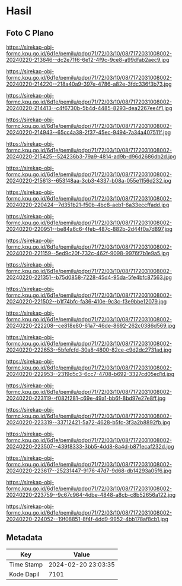 # Hasil

## Foto C Plano

https://sirekap-obj-formc.kpu.go.id/6d1e/pemilu/pdpr/71/72/03/10/08/7172031008002-20240220-213646--dc2e71f6-6e12-4f9c-9ce8-a99dfab2aec9.jpg

https://sirekap-obj-formc.kpu.go.id/6d1e/pemilu/pdpr/71/72/03/10/08/7172031008002-20240220-214220--218a40a9-397e-4786-a82e-3fdc336f3b73.jpg

https://sirekap-obj-formc.kpu.go.id/6d1e/pemilu/pdpr/71/72/03/10/08/7172031008002-20240220-214413--c4f6730b-5b4d-4485-8293-dea2267ee4f1.jpg

https://sirekap-obj-formc.kpu.go.id/6d1e/pemilu/pdpr/71/72/03/10/08/7172031008002-20240220-214943--65cc4a38-2f37-45ec-9494-7a34a407511f.jpg

https://sirekap-obj-formc.kpu.go.id/6d1e/pemilu/pdpr/71/72/03/10/08/7172031008002-20240220-215425--524236b3-79a9-4814-ad9b-d96d2686db2d.jpg

https://sirekap-obj-formc.kpu.go.id/6d1e/pemilu/pdpr/71/72/03/10/08/7172031008002-20240220-215613--653f48aa-3cb3-4337-b08a-055e1156d232.jpg

https://sirekap-obj-formc.kpu.go.id/6d1e/pemilu/pdpr/71/72/03/10/08/7172031008002-20240220-220424--7d351b21-f50b-4bc8-aeb1-6a33eccffadd.jpg

https://sirekap-obj-formc.kpu.go.id/6d1e/pemilu/pdpr/71/72/03/10/08/7172031008002-20240220-220951--be84a6c6-4feb-487c-882b-2d44f0a7d897.jpg

https://sirekap-obj-formc.kpu.go.id/6d1e/pemilu/pdpr/71/72/03/10/08/7172031008002-20240220-221159--5ed9c20f-732c-462f-9098-9976f7b1e9a5.jpg

https://sirekap-obj-formc.kpu.go.id/6d1e/pemilu/pdpr/71/72/03/10/08/7172031008002-20240220-221351--b75d0858-7228-45d4-95da-5fe4bfc87563.jpg

https://sirekap-obj-formc.kpu.go.id/6d1e/pemilu/pdpr/71/72/03/10/08/7172031008002-20240220-221502--b1f74bfc-fa36-410e-9c3c-f3e9bbe12079.jpg

https://sirekap-obj-formc.kpu.go.id/6d1e/pemilu/pdpr/71/72/03/10/08/7172031008002-20240220-222208--ce818e80-61a7-46de-8692-262c0386d569.jpg

https://sirekap-obj-formc.kpu.go.id/6d1e/pemilu/pdpr/71/72/03/10/08/7172031008002-20240220-222653--5bfefcfd-30a8-4800-82ce-c9d2dc2731ad.jpg

https://sirekap-obj-formc.kpu.go.id/6d1e/pemilu/pdpr/71/72/03/10/08/7172031008002-20240220-222953--2319d5c3-6cc7-4708-b692-3327cd05ed1d.jpg

https://sirekap-obj-formc.kpu.go.id/6d1e/pemilu/pdpr/71/72/03/10/08/7172031008002-20240220-223119--f082f281-c69e-49a1-bb6f-8bd97e27e8ff.jpg

https://sirekap-obj-formc.kpu.go.id/6d1e/pemilu/pdpr/71/72/03/10/08/7172031008002-20240220-223319--33712421-5a72-4628-b5fc-3f3a2b8892fb.jpg

https://sirekap-obj-formc.kpu.go.id/6d1e/pemilu/pdpr/71/72/03/10/08/7172031008002-20240220-223507--439f8333-3bb5-4dd8-8a4d-b871ecaf232d.jpg

https://sirekap-obj-formc.kpu.go.id/6d1e/pemilu/pdpr/71/72/03/10/08/7172031008002-20240220-223617--25231447-9176-47d7-9d68-db14293a05f6.jpg

https://sirekap-obj-formc.kpu.go.id/6d1e/pemilu/pdpr/71/72/03/10/08/7172031008002-20240220-223759--9c67c964-4dbe-4848-a8cb-c8b52656a122.jpg

https://sirekap-obj-formc.kpu.go.id/6d1e/pemilu/pdpr/71/72/03/10/08/7172031008002-20240220-224052--19f08851-8f4f-4dd9-9952-4bb178af8cb1.jpg


## Metadata

| Key        | Value               |
| ---------- | ------------------- |
| Time Stamp | 2024-02-20 23:03:35 |
| Kode Dapil | 7101                |



